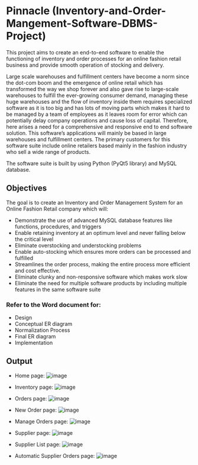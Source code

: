 # Pinnacle (Inventory-and-Order-Mangement-Software-DBMS-Project)
This project aims to create an end-to-end software to enable the functioning of inventory and order processes for an online fashion retail business and provide smooth operation of stocking and delivery.

Large scale warehouses and fulfillment centers have become a norm since the dot-com boom and the emergence of online retail which has transformed the way we shop forever and also gave rise to large-scale warehouses to fulfill the ever-growing consumer demand, managing these huge warehouses and the flow of inventory inside them requires specialized software as it is too big and has lots of moving parts which makes it hard to be managed by a team of employees as it leaves room for error which can potentially delay company operations and cause loss of capital. Therefore, here arises a need for a comprehensive and responsive end to end software solution. 
This software’s applications will mainly be based in large warehouses and fulfillment centers. The primary customers for this software suite include online retailers based mainly in the fashion industry who sell a wide range of products. 

The software suite is built by using Python (PyQt5 library) and MySQL database.
 
## Objectives
The goal is to create an Inventory and Order Management System for an Online Fashion Retail company which will:
- Demonstrate the use of advanced MySQL database features like functions, procedures, and triggers
-	Enable retaining inventory at an optimum level and never falling below the critical level
-	Eliminate overstocking and understocking problems
-	Enable auto-stocking which ensures more orders can be processed and fulfilled
-	Streamlines the order process, making the entire process more efficient and cost effective.
-	Eliminate clunky and non-responsive software which makes work slow
-	Eliminate the need for multiple software products by including multiple features in the same software suite

### Refer to the Word document for:
- Design
- Conceptual ER diagram
- Normalization Process
- Final ER diagram
- Implementation

## Output
- Home page:
![image](https://github.com/user-attachments/assets/cd27a126-568c-40a0-b3b2-e7c8256f3344)

- Inventory page:
![image](https://github.com/user-attachments/assets/eb6a0a4b-6d30-4804-99c8-9cc6ce36455a)

- Orders page:
![image](https://github.com/user-attachments/assets/b5fe073c-5595-48ad-8b5c-bc3dc07cf621)

- New Order page:
![image](https://github.com/user-attachments/assets/a903b7d3-5b23-4965-bdb5-fb56e4927678)

- Manage Orders page:
![image](https://github.com/user-attachments/assets/013db1eb-8ba5-4c72-a822-4049af810133)

- Supplier page:
![image](https://github.com/user-attachments/assets/a1e1c691-a838-471e-a6b3-97373bd3aff3)

- Supplier List page:
![image](https://github.com/user-attachments/assets/0e5385ef-1ccc-4b7d-86f8-7739408c68ad)

- Automatic Supplier Orders page:
![image](https://github.com/user-attachments/assets/df97ea9e-cbce-4503-9eee-4bdb9a238336)




 














